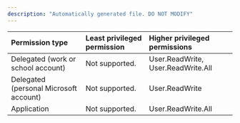 ```yaml
---
description: "Automatically generated file. DO NOT MODIFY"
---
```


|Permission type|Least privileged permission|Higher privileged permissions|
|:---|:---|:---|
|Delegated (work or school account)|Not supported.|User.ReadWrite, User.ReadWrite.All|
|Delegated (personal Microsoft account)|Not supported.|User.ReadWrite|
|Application|Not supported.|User.ReadWrite.All|

